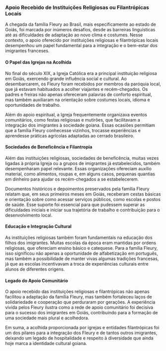 ### Apoio Recebido de Instituições Religiosas ou Filantrópicas Locais

A chegada da família Fleury ao Brasil, mais especificamente ao estado de Goiás, foi marcada por inúmeros desafios, desde as barreiras linguísticas até as dificuldades de adaptação ao novo clima e costumes. Nesse contexto, o apoio oferecido por instituições religiosas e filantrópicas locais desempenhou um papel fundamental para a integração e o bem-estar dos imigrantes franceses.

#### O Papel das Igrejas na Acolhida

No final do século XIX, a Igreja Católica era a principal instituição religiosa em Goiás, exercendo grande influência social e cultural. Ao desembarcarem, os Fleury foram recebidos por membros da paróquia local, que já estavam habituados a acolher viajantes e recém-chegados. Os padres e freiras não apenas ofereceram palavras de conforto espiritual, mas também auxiliaram na orientação sobre costumes locais, idioma e oportunidades de trabalho.

Além do apoio espiritual, a Igreja frequentemente organizava eventos comunitários, como festas religiosas e mutirões, que facilitavam a integração dos imigrantes à sociedade goiana. Essas ocasiões permitiam que a família Fleury conhecesse vizinhos, trocasse experiências e aprendesse práticas agrícolas adaptadas ao cerrado brasileiro.

#### Sociedades de Beneficência e Filantropia

Além das instituições religiosas, sociedades de beneficência, muitas vezes ligadas à própria Igreja ou a grupos de imigrantes já estabelecidos, também desempenharam papel relevante. Essas organizações ofereciam auxílio material, como alimentos, roupas e, em alguns casos, pequenas quantias em dinheiro para ajudar os recém-chegados a se estabelecerem.

Documentos históricos e depoimentos preservados pela família Fleury relatam que, em seus primeiros meses em Goiás, receberam cestas básicas e orientação sobre como acessar serviços públicos, como escolas e postos de saúde. Esse suporte foi essencial para que pudessem superar as dificuldades iniciais e iniciar sua trajetória de trabalho e contribuição para o desenvolvimento local.

#### Educação e Integração Cultural

As instituições religiosas também foram fundamentais na educação dos filhos dos imigrantes. Muitas escolas da época eram mantidas por ordens religiosas, que ofereciam ensino básico e catequese. Para a família Fleury, isso significou não apenas a oportunidade de alfabetização em português, mas também a possibilidade de manter vivas algumas tradições francesas, já que as escolas incentivavam a troca de experiências culturais entre alunos de diferentes origens.

#### Legado do Apoio Comunitário

O apoio recebido das instituições religiosas e filantrópicas não apenas facilitou a adaptação da família Fleury, mas também fortaleceu laços de solidariedade e cooperação que perduraram por gerações. A experiência vivida pelos Fleury ilustra como a rede de apoio comunitário foi decisiva para o sucesso dos imigrantes em Goiás, contribuindo para a formação de uma sociedade mais plural e acolhedora.

Em suma, a acolhida proporcionada por igrejas e entidades filantrópicas foi um dos pilares para a integração dos Fleury e de tantos outros imigrantes, deixando um legado de hospitalidade e respeito à diversidade que ainda hoje marca a identidade cultural goiana.